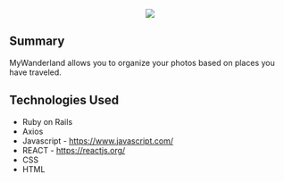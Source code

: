 <p align="center">
<img src="client/src/images/MyWanderland.gif">
</p>

## Summary

MyWanderland allows you to organize your photos based on places you have traveled.

## Technologies Used

- Ruby on Rails
- Axios
- Javascript - https://www.javascript.com/
- REACT - https://reactjs.org/
- CSS
- HTML
